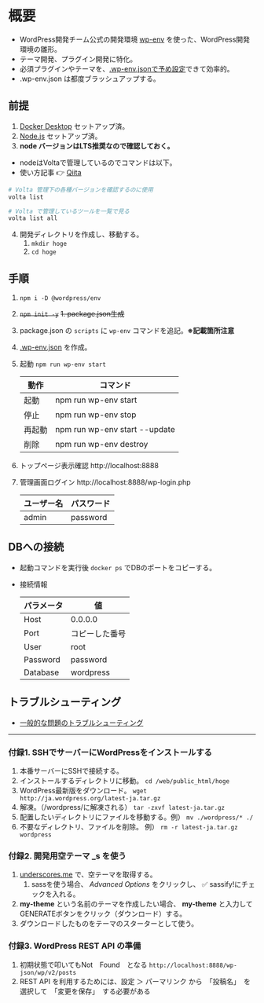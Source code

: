 # 概要

- WordPress開発チーム公式の開発環境 [wp-env](https://ja.wordpress.org/team/handbook/block-editor/reference-guides/packages/packages-env/) を使った、WordPress開発環境の雛形。
- テーマ開発、プラグイン開発に特化。
- 必須プラグインやテーマを、[.wp-env.jsonで予め設定](https://ja.wordpress.org/team/handbook/block-editor/reference-guides/packages/packages-env/#wp-envjson)できて効率的。
- .wp-env.json は都度ブラッシュアップする。

## 前提

1. [Docker Desktop](https://www.docker.com/) セットアップ済。
2. [Node.js](https://nodejs.org/ja/) セットアップ済。
3. __node バージョンはLTS推奨なので確認しておく。__

- nodeはVoltaで管理しているのでコマンドは以下。
- 使い方記事 👉 [Qiita](https://qiita.com/25master/items/7e03ef3745656c98d5ee#%E4%BD%BF%E3%81%84%E6%96%B9)

```bash
# Volta 管理下の各種バージョンを確認するのに使用
volta list

# Volta で管理しているツールを一覧で見る
volta list all
```

4. 開発ディレクトリを作成し、移動する。
   1. `mkdir hoge`
   2. `cd hoge`

## 手順

1. `npm i -D @wordpress/env`
2. ~~`npm init -y`~~
   ~~1.  package.json生成~~
3. package.json の `scripts` に `wp-env` コマンドを追記。**※記載箇所注意**
4. [.wp-env.json](https://github.com/chum9625/wp-env-model/blob/main/.wp-env.json) を作成。
5. 起動 `npm run wp-env start`

   | 動作   | コマンド                      |
   | ------ | ----------------------------- |
   | 起動   | npm run wp-env start          |
   | 停止   | npm run wp-env stop           |
   | 再起動 | npm run wp-env start --update |
   | 削除   | npm run wp-env destroy        |

6. トップページ表示確認 http://localhost:8888
7. 管理画面ログイン http://localhost:8888/wp-login.php

   | ユーザー名 | パスワード |
   | ---------- | ---------- |
   | admin      | password   |

## DBへの接続

- 起動コマンドを実行後 `docker ps` でDBのポートをコピーする。
- 接続情報

   | パラメータ | 値             |
   | ---------- | -------------- |
   | Host       | 0.0.0.0        |
   | Port       | コピーした番号 |
   | User       | root           |
   | Password   | password       |
   | Database   | wordpress      |

## トラブルシューティング

- [一般的な問題のトラブルシューティング](https://ja.wordpress.org/team/handbook/block-editor/reference-guides/packages/packages-env/#%E4%B8%80%E8%88%AC%E7%9A%84%E3%81%AA%E5%95%8F%E9%A1%8C%E3%81%AE%E3%83%88%E3%83%A9%E3%83%96%E3%83%AB%E3%82%B7%E3%83%A5%E3%83%BC%E3%83%86%E3%82%A3%E3%83%B3%E3%82%B0)

---

### 付録1. SSHでサーバーにWordPressをインストールする

1. 本番サーバーにSSHで接続する。
2. インストールするディレクトリに移動。 `cd /web/public_html/hoge`
3. WordPress最新版をダウンロード。 `wget http://ja.wordpress.org/latest-ja.tar.gz`
4. 解凍。（/wordpress/に解凍される） `tar -zxvf latest-ja.tar.gz`
5. 配置したいディレクトリにファイルを移動する。例）  `mv ./wordpress/* ./`
6. 不要なディレクトリ、ファイルを削除。 例） `rm -r latest-ja.tar.gz wordpress`

### 付録2. 開発用空テーマ _s を使う

1. [underscores.me](https://underscores.me/) で、空テーマを取得する。
   1. sassを使う場合、 *Advanced Options* をクリックし、 ✅ sassify!にチェックを入れる。
2. __my-theme__ という名前のテーマを作成したい場合、 __my-theme__ と入力してGENERATEボタンをクリック（ダウンロード）する。
3. ダウンロードしたものをテーマのスターターとして使う。

### 付録3. WordPress REST API の準備

1. 初期状態で叩いてもNot　Found　となる ``` http://localhost:8888/wp-json/wp/v2/posts ```
2. REST API を利用するためには、設定 ＞ パーマリンク から　「投稿名」　を選択して　「変更を保存」　する必要がある
